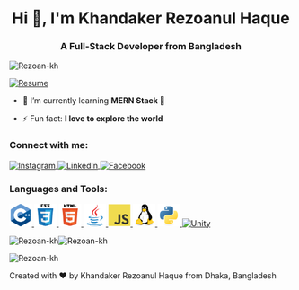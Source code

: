 <h1 align="center">Hi 👋, I'm Khandaker Rezoanul Haque</h1>
<h3 align="center">A Full-Stack Developer from Bangladesh</h3>

<p align="left">
  <img src="https://komarev.com/ghpvc/?username=Rezoan-kh&label=Profile%20views&color=0e75b6&style=flat" alt="Rezoan-kh" />
</p>

 
<p align="left">
  <a href="https://drive.google.com/file/d/1b9SizROIhZxkQMFUYv8Di8pChUXICP8Y/view?usp=sharing" target="Rezoan-kh">
    <img src="https://img.shields.io/badge/Download%20Resume-%230077B5.svg?&style=for-the-badge&logo=google-drive&logoColor=white" alt="Resume" />
  </a>
</p>

- 🌱 I’m currently learning **MERN Stack 🚀**

- ⚡ Fun fact: **I love to explore the world**

<h3 align="left">Connect with me:</h3>
<p align="left">
  <a href="https://www.instagram.com/rezoan_khandaker/" target="_blank">
    <img align="center" src="https://raw.githubusercontent.com/rahuldkjain/github-profile-readme-generator/master/src/images/icons/Social/instagram.svg" alt="Instagram" height="30" width="40" />
  </a>
  <a href="https://linkedin.com/in/rezoan_khandaker" target="_blank">
    <img align="center" src="https://raw.githubusercontent.com/rahuldkjain/github-profile-readme-generator/master/src/images/icons/Social/linked-in-alt.svg" alt="LinkedIn" height="30" width="40" />
  </a>
  <a href="https://www.facebook.com/rezoan.kh" target="_blank">
    <img align="center" src="https://raw.githubusercontent.com/rahuldkjain/github-profile-readme-generator/master/src/images/icons/Social/facebook.svg" alt="Facebook" height="30" width="40" />
  </a>
</p>

<h3 align="left">Languages and Tools:</h3>
<p align="left">
  <a href="https://www.w3schools.com/cpp/" target="_blank" rel="noreferrer">
    <img src="https://raw.githubusercontent.com/devicons/devicon/master/icons/cplusplus/cplusplus-original.svg" alt="C++" width="40" height="40"/>
  </a>
  <a href="https://www.w3schools.com/css/" target="_blank" rel="noreferrer">
    <img src="https://raw.githubusercontent.com/devicons/devicon/master/icons/css3/css3-original-wordmark.svg" alt="CSS3" width="40" height="40"/>
  </a>
  <a href="https://www.w3.org/html/" target="_blank" rel="noreferrer">
    <img src="https://raw.githubusercontent.com/devicons/devicon/master/icons/html5/html5-original-wordmark.svg" alt="HTML5" width="40" height="40"/>
  </a>
  <a href="https://www.java.com" target="_blank" rel="noreferrer">
    <img src="https://raw.githubusercontent.com/devicons/devicon/master/icons/java/java-original.svg" alt="Java" width="40" height="40"/>
  </a>
  <a href="https://developer.mozilla.org/en-US/docs/Web/JavaScript" target="_blank" rel="noreferrer">
    <img src="https://raw.githubusercontent.com/devicons/devicon/master/icons/javascript/javascript-original.svg" alt="JavaScript" width="40" height="40"/>
  </a>
  <a href="https://www.linux.org/" target="_blank" rel="noreferrer">
    <img src="https://raw.githubusercontent.com/devicons/devicon/master/icons/linux/linux-original.svg" alt="Linux" width="40" height="40"/>
  </a>
  <a href="https://www.python.org" target="_blank" rel="noreferrer">
    <img src="https://raw.githubusercontent.com/devicons/devicon/master/icons/python/python-original.svg" alt="Python" width="40" height="40"/>
  </a>
  <a href="https://unity.com/" target="_blank" rel="noreferrer">
    <img src="https://www.vectorlogo.zone/logos/unity3d/unity3d-icon.svg" alt="Unity" width="40" height="40"/>
  </a>
</p>

<p> <img align="left" src="https://github-readme-streak-stats.herokuapp.com/?user=Rezoan-kh&theme=clasic" alt="Rezoan-kh" /> </p>
</a>
<p><img src="https://github-readme-stats.vercel.app/api/top-langs?username=Rezoan-kh&show_icons=true&locale=en&layout=compact&theme=clasic" alt="Rezoan-kh"/></p>
</a>
<p><img align="cente" src="https://github-readme-stats.vercel.app/api?username=Rezoan-kh&show_icons=true&locale=en&layout=compact" alt="Rezoan-kh" /></p>
<p>Created with ❤️ by Khandaker Rezoanul Haque from Dhaka, Bangladesh</p>
